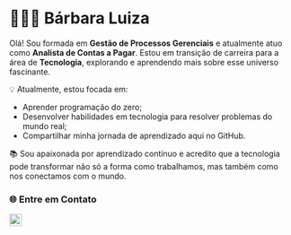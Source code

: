 #  👩🏾‍💻 Bárbara Luiza

Olá! Sou formada em **Gestão de Processos Gerenciais** e atualmente atuo como **Analista de Contas a Pagar**. Estou em transição de carreira para a área de **Tecnologia**, explorando e aprendendo mais sobre esse universo fascinante.

💡 Atualmente, estou focada em:  
- Aprender programação do zero;  
- Desenvolver habilidades em tecnologia para resolver problemas do mundo real;  
- Compartilhar minha jornada de aprendizado aqui no GitHub.

📚 Sou apaixonada por aprendizado contínuo e acredito que a tecnologia pode transformar não só a forma como trabalhamos, mas também como nos conectamos com o mundo.  

### 🌐 Entre em Contato
<div>
  <a href="https://www.linkedin.com/in/barbaraluizaoliveira/">
    <img align="left" alt="Linkedin" width="22px" src="https://cdn.jsdelivr.net/gh/devicons/devicon/icons/linkedin/linkedin-original.svg" />
  </a>
</div>
